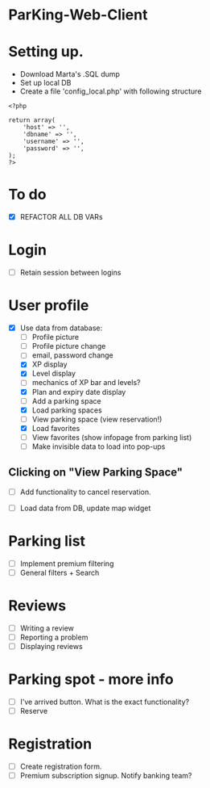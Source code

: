 # ParKing-Web-Client

# Setting up.
- Download Marta's .SQL dump
- Set up local DB
- Create a file 'config_local.php' with following structure

```
<?php

return array(
    'host' => '',
    'dbname' => '',
    'username' => '',
    'password' => '',
);
?>
```

# To do
- [X] REFACTOR ALL DB VARs
# Login
- [ ] Retain session between logins
# User profile
- [X] Use data from database:
    - [ ] Profile picture
    - [ ] Profile picture change
    - [ ] email, password change
    - [X] XP display
    - [X] Level display 
    - [ ] mechanics of XP bar and levels?
    - [X] Plan and expiry date display
    - [ ] Add a parking space
    - [X] Load parking spaces
    - [ ] View parking space (view reservation!)
    - [X] Load favorites
    - [ ] View favorites (show infopage from parking list)
    - [ ] Make invisible data to load into pop-ups

## Clicking on "View Parking Space"
- [ ] Add functionality to cancel reservation.
- [ ] Load data from DB, update map widget


# Parking list
- [ ] Implement premium filtering
- [ ] General filters + Search

# Reviews
- [ ] Writing a review
- [ ] Reporting a problem
- [ ] Displaying reviews

# Parking spot - more info
- [ ] I've arrived button. What is the exact functionality?
- [ ] Reserve

# Registration
- [ ] Create registration form.
- [ ] Premium subscription signup. Notify banking team?